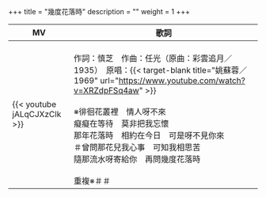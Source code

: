 +++
title = "幾度花落時"
description = ""
weight = 1
+++

MV  | 歌詞  
--------------|-------
{{< youtube jALqCJXzClk >}}|<br/> 作詞：慎芝　作曲：任光（原曲：彩雲追月／1935）　原唱：{{< target-blank title="姚蘇蓉／1969" url="https://www.youtube.com/watch?v=XRZdpFSq4aw" >}}<br/><br/> ※徘徊花叢裡　情人呀不來<br/> 癡癡在等待　莫非把我忘懷<br/> 那年花落時　相約在今日　可是呀不見你來<br/> ＃曾問那花兒我心事　可知我相思苦<br/> 隨那流水呀寄給你　再問幾度花落時<br/> <br/> 重複※＃＃
